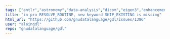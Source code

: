```yaml
---
tags: ["antlr","astronomy","data-analysis","dicom","eigen3","enhancement","fits-files","geophysics","grib","gsl-library","hdf","hdf5","mapping","netcdf","plotting","plplot","programming-language","pv-wave","python","scientific-computing","scientific-visualization"]
title: "in pro RESOLVE_ROUTINE, new keyword SKIP_EXISTING is missing"
html_url: "https://github.com/gnudatalanguage/gdl/issues/1386"
user: "alaingdl"
repo: "gnudatalanguage/gdl"
---
```


